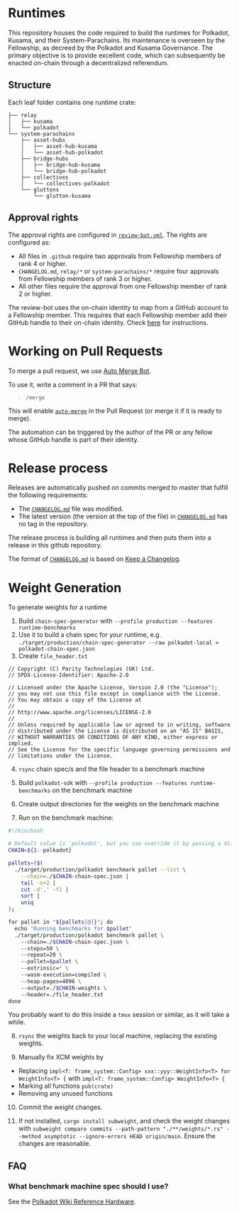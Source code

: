 # Runtimes

This repository houses the code required to build the runtimes for Polkadot, Kusama, and their System-Parachains. Its maintenance is overseen by the Fellowship, as decreed by the Polkadot and Kusama Governance. The primary objective is to provide excellent code, which can subsequently be enacted on-chain through a decentralized referendum.

## Structure

Each leaf folder contains one runtime crate:

<!-- Run "tree -I 'target' -d -L 3" and then delete some folders from Polkadot and Kusama. -->

```pre
├── relay
│   ├── kusama
│   └── polkadot
└── system-parachains
    ├── asset-hubs
    │   ├── asset-hub-kusama
    │   └── asset-hub-polkadot
    ├── bridge-hubs
    │   ├── bridge-hub-kusama
    │   └── bridge-hub-polkadot
    ├── collectives
    │   └── collectives-polkadot
    └── gluttons
        └── glutton-kusama
```

## Approval rights

The approval rights are configured in [`review-bot.yml`](.github/review-bot.yml). The rights are configured as:

- All files in `.github` require two approvals from Fellowship members of rank 4 or higher.
- `CHANGELOG.md`, `relay/*` or `system-parachains/*` require four approvals from Fellowship members of rank 3 or higher.
- All other files require the approval from one Fellowship member of rank 2 or higher.

The review-bot uses the on-chain identity to map from a GitHub account to a Fellowship member. This requires that each Fellowship member add their GitHub handle to their on-chain identity. Check [here](docs/on-chain-identity.md) for instructions.

# Working on Pull Requests

To merge a pull request, we use [Auto Merge Bot](https://github.com/paritytech/auto-merge-bot).

To use it, write a comment in a PR that says:

> `/merge`

This will enable [`auto-merge`](https://docs.github.com/en/pull-requests/collaborating-with-pull-requests/incorporating-changes-from-a-pull-request/automatically-merging-a-pull-request) in the Pull Request (or merge it if it is ready to merge).

The automation can be triggered by the author of the PR or any fellow whose GitHub handle is part of their identity.

# Release process

Releases are automatically pushed on commits merged to master that fulfill the following requirements:

- The [`CHANGELOG.md`](CHANGELOG.md) file was modified.
- The latest version (the version at the top of the file) in [`CHANGELOG.md`](CHANGELOG.md) has no tag in the repository.

The release process is building all runtimes and then puts them into a release in this github repository.

The format of [`CHANGELOG.md`](CHANGELOG.md) is based on [Keep a Changelog](https://keepachangelog.com/en/1.0.0/).

# Weight Generation

To generate weights for a runtime

1. Build `chain-spec-generator` with `--profile production --features runtime-benchmarks`
2. Use it to build a chain spec for your runtime, e.g. `./target/production/chain-spec-generator --raw polkadot-local > polkadot-chain-spec.json`
3. Create `file_header.txt`

```text
// Copyright (C) Parity Technologies (UK) Ltd.
// SPDX-License-Identifier: Apache-2.0

// Licensed under the Apache License, Version 2.0 (the "License");
// you may not use this file except in compliance with the License.
// You may obtain a copy of the License at
//
// http://www.apache.org/licenses/LICENSE-2.0
//
// Unless required by applicable law or agreed to in writing, software
// distributed under the License is distributed on an "AS IS" BASIS,
// WITHOUT WARRANTIES OR CONDITIONS OF ANY KIND, either express or implied.
// See the License for the specific language governing permissions and
// limitations under the License.
```

4. `rsync` chain spec/s and the file header to a benchmark machine

5. Build `polkadot-sdk` with `--profile production --features runtime-benchmarks` on the benchmark machine

6. Create output directories for the weights on the benchmark machine

7. Run on the benchmark machine:

```bash
#!/bin/bash

# Default value is 'polkadot', but you can override it by passing a different value as an argument
CHAIN=${1:-polkadot}

pallets=($(
  ./target/production/polkadot benchmark pallet --list \
    --chain=./$CHAIN-chain-spec.json |
    tail -n+2 |
    cut -d',' -f1 |
    sort |
    uniq
);

for pallet in "${pallets[@]}"; do
  echo "Running benchmarks for $pallet"
  ./target/production/polkadot benchmark pallet \
    --chain=./$CHAIN-chain-spec.json \
    --steps=50 \
    --repeat=20 \
    --pallet=$pallet \
    --extrinsic=* \
    --wasm-execution=compiled \
    --heap-pages=4096 \
    --output=./$CHAIN-weights \
    --header=./file_header.txt
done
```

You probably want to do this inside a `tmux` session or similar, as it will take a while.

8. `rsync` the weights back to your local machine, replacing the existing weights.

9. Manually fix XCM weights by
- Replacing `impl<T: frame_system::Config> xxx::yyy::WeightInfo<T> for WeightInfo<T> {` with `impl<T: frame_system::Config> WeightInfo<T> {`
- Marking all functions `pub(crate)`
- Removing any unused functions

10. Commit the weight changes.

11. If not installed, `cargo install subweight`, and check the weight changes with `subweight compare commits --path-pattern "./**/weights/*.rs" --method asymptotic --ignore-errors HEAD origin/main`. Ensure the changes are reasonable.

## FAQ

### What benchmark machine spec should I use?

See the [Polkadot Wiki Reference Hardware](https://wiki.polkadot.network/docs/maintain-guides-how-to-validate-polkadot#standard-hardware).

